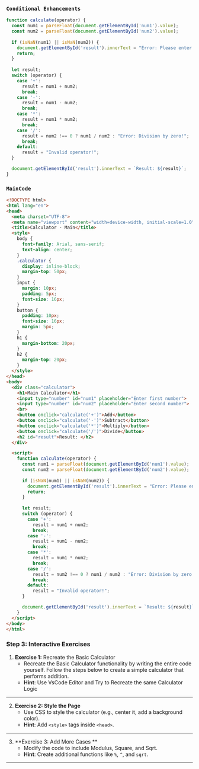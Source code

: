 ### `Conditional Enhancements`

```js
function calculate(operator) {
  const num1 = parseFloat(document.getElementById('num1').value);
  const num2 = parseFloat(document.getElementById('num2').value);
  
  if (isNaN(num1) || isNaN(num2)) {
    document.getElementById('result').innerText = "Error: Please enter valid numbers!";
    return;
  }
  
  let result;
  switch (operator) {
    case '+':
      result = num1 + num2;
      break;
    case '-':
      result = num1 - num2;
      break;
    case '*':
      result = num1 * num2;
      break;
    case '/':
      result = num2 !== 0 ? num1 / num2 : "Error: Division by zero!";
      break;
    default:
      result = "Invalid operator!";
  }

  document.getElementById('result').innerText = `Result: ${result}`;
}
```
  
  ### `MainCode`
```html
<!DOCTYPE html>
<html lang="en">
<head>
  <meta charset="UTF-8">
  <meta name="viewport" content="width=device-width, initial-scale=1.0">
  <title>Calculator - Main</title>
  <style>
    body {
      font-family: Arial, sans-serif;
      text-align: center;
    }
    .calculator {
      display: inline-block;
      margin-top: 50px;
    }
    input {
      margin: 10px;
      padding: 5px;
      font-size: 16px;
    }
    button {
      padding: 10px;
      font-size: 16px;
      margin: 5px;
    }
    h1 {
      margin-bottom: 20px;
    }
    h2 {
      margin-top: 20px;
    }
  </style>
</head>
<body>
  <div class="calculator">
    <h1>Main Calculator</h1>
    <input type="number" id="num1" placeholder="Enter first number">
    <input type="number" id="num2" placeholder="Enter second number">
    <br>
    <button onclick="calculate('+')">Add</button>
    <button onclick="calculate('-')">Subtract</button>
    <button onclick="calculate('*')">Multiply</button>
    <button onclick="calculate('/')">Divide</button>
    <h2 id="result">Result: </h2>
  </div>

  <script>
    function calculate(operator) {
      const num1 = parseFloat(document.getElementById('num1').value);
      const num2 = parseFloat(document.getElementById('num2').value);
      
      if (isNaN(num1) || isNaN(num2)) {
        document.getElementById('result').innerText = "Error: Please enter valid numbers!";
        return;
      }
      
      let result;
      switch (operator) {
        case '+':
          result = num1 + num2;
          break;
        case '-':
          result = num1 - num2;
          break;
        case '*':
          result = num1 * num2;
          break;
        case '/':
          result = num2 !== 0 ? num1 / num2 : "Error: Division by zero!";
          break;
        default:
          result = "Invalid operator!";
      }

      document.getElementById('result').innerText = `Result: ${result}`;
    }
  </script>
</body>
</html>
```
### **Step 3: Interactive Exercises**

1. **Exercise 1:** Recreate the Basic Calculator
     - Recreate the Basic Calculator functionality by writing the entire code yourself. Follow the steps below to create a simple calculator that performs addition.
     - **Hint**: Use VsCode Editor and Try to Recreate the same Calculator Logic

---

2. **Exercise 2: Style the Page**
   - Use CSS to style the calculator (e.g., center it, add a background color).
   - **Hint**: Add `<style>` tags inside `<head>`.

---


3. **Exercise 3: Add More Cases **
   - Modify the code to include Modulus, Square, and  Sqrt.
   - **Hint**: Create additional functions like `%`, `^`, and `sqrt`.

---
